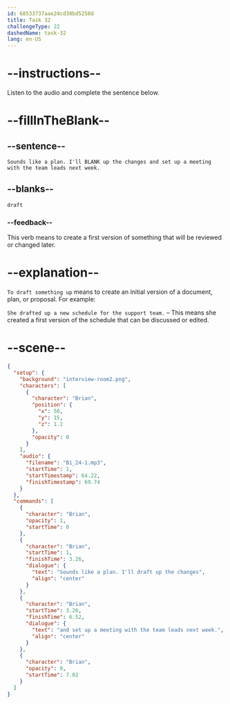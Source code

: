 ```yaml
---
id: 68533737aae24cd38bd5258d
title: Task 32
challengeType: 22
dashedName: task-32
lang: en-US
---
```


<!-- (Audio) Brian: Sounds like a plan. I'll draft up the changes and set up a meeting with the team leads next week. -->

# --instructions--

Listen to the audio and complete the sentence below.

# --fillInTheBlank--

## --sentence--

`Sounds like a plan. I'll BLANK up the changes and set up a meeting with the team leads next week.`

## --blanks--

`draft`

### --feedback--

This verb means to create a first version of something that will be reviewed or changed later.

# --explanation--

`To draft something up` means to create an initial version of a document, plan, or proposal. For example:

`She drafted up a new schedule for the support team.` – This means she created a first version of the schedule that can be discussed or edited.

# --scene--

```json
{
  "setup": {
    "background": "interview-room2.png",
    "characters": [
      {
        "character": "Brian",
        "position": {
          "x": 50,
          "y": 15,
          "z": 1.2
        },
        "opacity": 0
      }
    ],
    "audio": {
      "filename": "B1_24-1.mp3",
      "startTime": 1,
      "startTimestamp": 64.22,
      "finishTimestamp": 69.74
    }
  },
  "commands": [
    {
      "character": "Brian",
      "opacity": 1,
      "startTime": 0
    },
    {
      "character": "Brian",
      "startTime": 1,
      "finishTime": 3.26,
      "dialogue": {
        "text": "Sounds like a plan. I'll draft up the changes",
        "align": "center"
      }
    },
    {
      "character": "Brian",
      "startTime": 3.26,
      "finishTime": 6.52,
      "dialogue": {
        "text": "and set up a meeting with the team leads next week.",
        "align": "center"
      }
    },
    {
      "character": "Brian",
      "opacity": 0,
      "startTime": 7.02
    }
  ]
}
```
